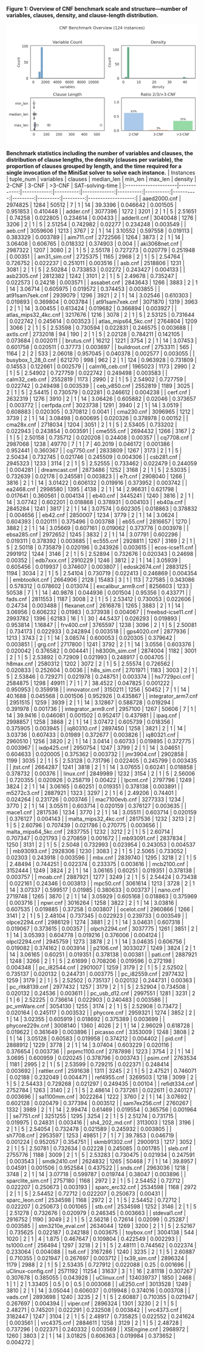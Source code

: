 **Figure 1: Overview of CNF benchmark scale and structure—number of variables, clauses, density, and clause-length distribution.**

![](./overview_all.png)

**Benchmark statistics including the number of variables and clauses, the distribution of clause lengths, the density (clauses per variable), the proportion of clauses grouped by length, and the time required for a single invocation of the MiniSat solver to solve each instance.**
| Instances            |   tuple_num |   variables |   clauses |   median_len |   min_len |   max_len |   density |    2-CNF |    3-CNF |   >3-CNF |   SAT-solving-time |
|:---------------------|------------:|------------:|----------:|-------------:|----------:|----------:|----------:|---------:|---------:|---------:|-------------------:|
| aaed2000.cnf         |     2974825 |        1284 |     50512 |            7 |         1 |        14 | 39.3396   | 0.046642 | 0.001505 | 0.951853 |           0.410448 |
| adder.cnf            |     3077396 |        1272 |      3201 |            2 |         1 |         5 |  2.51651  | 0.74258  | 0.022805 | 0.234614 |           0.00433  |
| adderII.cnf          |     3040048 |        1276 |      3206 |            2 |         1 |         5 |  2.51254  | 0.742982 | 0.02277  | 0.234248 |           0.003549 |
| aeb.cnf              |     3059606 |        1213 |      3767 |            2 |         1 |        14 |  3.10552  | 0.597558 | 0.019113 | 0.383329 |           0.003789 |
| aim711.cnf           |     2722566 |        1264 |      3873 |            2 |         1 |        14 |  3.06408  | 0.606765 | 0.018332 | 0.374903 |           0.004    |
| aki3068net.cnf       |     2987322 |        1207 |      3080 |            2 |         1 |         5 |  2.55178  | 0.727273 | 0.020779 | 0.251948 |           0.00351  |
| am31_sim.cnf         |     2725375 |        1165 |      2968 |            2 |         1 |         5 |  2.54764  | 0.726752 | 0.022237 | 0.251011 |           0.003516 |
| asb.cnf              |     2518806 |        1231 |      3081 |            2 |         1 |         5 |  2.50284  | 0.733853 | 0.02272  | 0.243427 |           0.004133 |
| asb2305.cnf          |     2812382 |        1242 |      3101 |            2 |         1 |         5 |  2.49678  | 0.735247 | 0.022573 | 0.24218  |           0.003571 |
| assabet.cnf          |     2843643 |        1266 |      3883 |            2 |         1 |        14 |  3.06714  | 0.605975 | 0.019572 | 0.374453 |           0.003855 |
| at91sam7sek.cnf      |     2939079 |        1296 |      3921 |            2 |         1 |        14 |  3.02546  | 0.610303 | 0.019893 | 0.369804 |           0.003784 |
| at91sam7xek.cnf      |     3071870 |        1319 |      3963 |            2 |         1 |        14 |  3.00455  | 0.613424 | 0.019682 | 0.366894 |           0.003927 |
| atlas_mips32_4kc.cnf |     3217676 |        1216 |      3078 |            2 |         1 |         5 |  2.53125  | 0.731644 | 0.022742 | 0.245614 |           0.003523 |
| atlas_mips64_5kc.cnf |     2764804 |        1209 |      3066 |            2 |         1 |         5 |  2.53598  | 0.730594 | 0.022831 | 0.246575 |           0.003688 |
| axtls.cnf            |     2732018 |          94 |       190 |            2 |         1 |         5 |  2.02128  | 0.784211 | 0.142105 | 0.073684 |           0.002011 |
| brutus.cnf           |       16212 |        1221 |      3754 |            2 |         1 |        14 |  3.07453  | 0.601758 | 0.020511 | 0.37773  |           0.003697 |
| buildroot.cnf        |     2753311 |         565 |      1164 |            2 |         2 |       533 |  2.06018  | 0.957045 | 0.040378 | 0.002577 |           0.003055 |
| busybox_1_28_0.cnf   |      621270 |         998 |       962 |            2 |         1 |       124 |  0.963928 | 0.731809 | 0.14553  | 0.122661 |           0.002579 |
| calm16_ceb.cnf       |     1965023 |        1173 |      2990 |            2 |         1 |         5 |  2.54902  | 0.727759 | 0.022742 | 0.249498 |           0.003583 |
| calm32_ceb.cnf       |     2552819 |        1173 |      2990 |            2 |         1 |         5 |  2.54902  | 0.727759 | 0.022742 | 0.249498 |           0.003539 |
| ceb_v850.cnf         |     2552819 |        1189 |      3025 |            2 |         1 |         5 |  2.54415  | 0.730579 | 0.02281  | 0.246612 |           0.004238 |
| cerf.cnf             |     2632319 |        1276 |      3910 |            2 |         1 |        14 |  3.06426  | 0.605882 | 0.02046  | 0.373657 |           0.003772 |
| cerfpda.cnf          |     3023738 |        1291 |      3940 |            2 |         1 |        14 |  3.0519   | 0.608883 | 0.020305 | 0.370812 |           0.0041   |
| cma230.cnf           |     3096965 |        1212 |      3739 |            2 |         1 |        14 |  3.08498  | 0.600695 | 0.020326 | 0.378978 |           0.00152  |
| cma28x.cnf           |     2718034 |        1204 |      3051 |            2 |         1 |         5 |  2.53405  | 0.733202 | 0.022943 | 0.243854 |           0.003591 |
| cme555.cnf           |     2694432 |        1266 |      3167 |            2 |         1 |         5 |  2.50158  | 0.735712 | 0.020208 | 0.24408  |           0.00357  |
| cq7708.cnf           |     2987068 |        1238 |     49770 |            7 |         1 |         7 | 40.2019   | 0.046172 | 0.001386 | 0.952441 |           0.360367 |
| cq7750.cnf           |     2833809 |        1267 |      3173 |            2 |         1 |         5 |  2.50434  | 0.732745 | 0.021746 | 0.245509 |           0.004306 |
| csb281.cnf           |     2945323 |        1233 |      3114 |            2 |         1 |         5 |  2.52555  | 0.733462 | 0.022479 | 0.244059 |           0.004281 |
| dreamcast.cnf        |     2873486 |        1252 |      3168 |            2 |         1 |         5 |  2.53035  | 0.732639 | 0.02178  | 0.245581 |           0.003823 |
| e7t.cnf              |     2908040 |        1266 |      3816 |            2 |         1 |        14 |  3.01422  | 0.606132 | 0.019916 | 0.373952 |           0.003742 |
| ea2468.cnf           |     2998580 |        1395 |      4138 |            2 |         1 |        14 |  2.96631  | 0.621798 | 0.017641 | 0.360561 |           0.004134 |
| eb40.cnf             |     3445241 |        1240 |      3816 |            2 |         1 |        14 |  3.07742  | 0.602201 | 0.018868 | 0.378931 |           0.004103 |
| eb40a.cnf            |     2845284 |        1241 |      3817 |            2 |         1 |        14 |  3.07574  | 0.602305 | 0.018863 | 0.378832 |           0.004656 |
| eb42.cnf             |     2850007 |        1234 |      3779 |            2 |         1 |        14 |  3.0624   | 0.604393 | 0.020111 | 0.375496 |           0.003788 |
| eb55.cnf             |     2816657 |        1270 |      3882 |            2 |         1 |        14 |  3.05669  | 0.607161 | 0.019062 | 0.373776 |           0.003978 |
| ebsa285.cnf          |     2972652 |        1245 |      3832 |            2 |         1 |        14 |  3.07791  | 0.602296 | 0.019311 | 0.378392 |           0.003685 |
| ec555.cnf            |     2928811 |        1267 |      3169 |            2 |         1 |         5 |  2.50118  | 0.735879 | 0.020196 | 0.243926 |           0.003615 |
| ecos-icse11.cnf      |     2991912 |        1244 |      3146 |            2 |         1 |         5 |  2.52894  | 0.732676 | 0.020343 | 0.24698  |           0.00352  |
| edb7xxx.cnf          |     2910229 |        1246 |      3812 |            2 |         1 |        14 |  3.05939  | 0.605456 | 0.019937 | 0.374607 |           0.003807 |
| edosk2674.cnf        |     2883125 |        1194 |      3034 |            2 |         1 |         5 |  2.54104  | 0.730719 | 0.022413 | 0.246869 |           0.004354 |
| embtoolkit.cnf       |     2664906 |        2128 |     15483 |            3 |         1 |       113 |  7.27585  | 0.343086 | 0.578312 | 0.078602 |           0.013074 |
| excalibur_arm9.cnf   |     8256603 |        1233 |     50538 |            7 |         1 |        14 | 40.9878   | 0.044936 | 0.001504 | 0.95356  |           0.433771 |
| fads.cnf             |     2811553 |        1187 |      3008 |            2 |         1 |         5 |  2.53412  | 0.730053 | 0.022606 | 0.24734  |           0.003488 |
| flexanet.cnf         |     2616878 |        1265 |      3883 |            2 |         1 |        14 |  3.06956  | 0.606232 | 0.01983  | 0.373938 |           0.004067 |
| freebsd-icse11.cnf   |     2993782 |        1396 |     62183 |           16 |         1 |        30 | 44.5437   | 0.026293 | 0.019893 | 0.953814 |           1.16847  |
| frv400.cnf           |     3765597 |        1238 |      3096 |            2 |         1 |         5 |  2.50081  | 0.734173 | 0.022933 | 0.242894 |           0.003518 |
| gps4020.cnf          |     2877936 |        1213 |      3743 |            2 |         1 |        14 |  3.08574  | 0.600053 | 0.020305 | 0.379642 |           0.003851 |
| grg.cnf              |     2717800 |        1241 |      3792 |            2 |         1 |        14 |  3.0556   | 0.603376 | 0.020042 | 0.376582 |           0.004441 |
| h8300h_sim.cnf       |     2874004 |        1182 |      3001 |            2 |         1 |         5 |  2.53892  | 0.72909  | 0.021993 | 0.248917 |           0.004705 |
| h8max.cnf            |     2580312 |        1202 |      3072 |            2 |         1 |         5 |  2.55574  | 0.726562 | 0.020833 | 0.252604 |           0.0036   |
| h8s_sim.cnf          |     2701971 |        1183 |      3003 |            2 |         1 |         5 |  2.53846  | 0.729271 | 0.021978 | 0.248751 |           0.003374 |
| hs7729pci.cnf        |     2584875 |        1298 |     49911 |            7 |         1 |         7 | 38.4522   | 0.047825 | 0.001222 | 0.950953 |           0.359918 |
| innovator.cnf        |     3150211 |        1256 |     50452 |            7 |         1 |        14 | 40.1688   | 0.045568 | 0.001506 | 0.952926 |           0.435867 |
| integrator_arm7.cnf  |     2951515 |        1259 |      3939 |            2 |         1 |        14 |  3.12867  | 0.588728 | 0.019294 | 0.391978 |           0.001736 |
| integrator_arm9.cnf  |     2957100 |        1267 |     50606 |            7 |         1 |        14 | 39.9416   | 0.046081 | 0.001502 | 0.952417 |           0.437981 |
| ipaq.cnf             |     2998857 |        1258 |      3868 |            2 |         1 |        14 |  3.07472  | 0.605739 | 0.018356 | 0.375905 |           0.003945 |
| iq80310.cnf          |     2897450 |        1258 |      3821 |            2 |         1 |        14 |  3.03736  | 0.607433 | 0.01989  | 0.372677 |           0.003826 |
| iq80321.cnf          |     2960510 |        1256 |      3820 |            2 |         1 |        14 |  3.0414   | 0.60733  | 0.019895 | 0.372775 |           0.003967 |
| ixdp425.cnf          |     2950754 |        1247 |      3799 |            2 |         1 |        14 |  3.04651  | 0.604633 | 0.020005 | 0.375362 |           0.003732 |
| jmr3904.cnf          |     2902858 |        1199 |      3035 |            2 |         1 |         5 |  2.53128  | 0.731796 | 0.022405 | 0.245799 |           0.003435 |
| jtst.cnf             |     2664287 |        1241 |      3818 |            2 |         1 |        14 |  3.07655  | 0.60241  | 0.018858 | 0.378732 |           0.00376  |
| linux.cnf            |     2849989 |        1232 |      3154 |            2 |         1 |         5 |  2.56006  | 0.720355 | 0.020926 | 0.258719 |           0.00422  |
| lpcmt.cnf            |     2797796 |        1249 |      3824 |            2 |         1 |        14 |  3.06165  | 0.60251  | 0.019351 | 0.378138 |           0.003891 |
| m5272c3.cnf          |     2887921 |        1323 |      3297 |            2 |         1 |         6 |  2.49206  | 0.74401  | 0.024264 | 0.231726 |           0.003746 |
| mac7100evb.cnf       |     3277333 |        1234 |      3770 |            2 |         1 |        14 |  3.05511  | 0.603714 | 0.020159 | 0.376127 |           0.003635 |
| mace1.cnf            |     2817536 |        1234 |      3770 |            2 |         1 |        14 |  3.05511  | 0.603714 | 0.020159 | 0.376127 |           0.004143 |
| malta_mips32_4kc.cnf |     2817536 |        1232 |      3213 |            2 |         1 |         5 |  2.60796  | 0.707439 | 0.021786 | 0.270775 |           0.003656 |
| malta_mips64_5kc.cnf |     2837755 |        1232 |      3212 |            2 |         1 |         5 |  2.60714  | 0.707347 | 0.021793 | 0.270859 |           0.001672 |
| mb93091.cnf          |     2837834 |        1250 |      3131 |            2 |         1 |         5 |  2.5048   | 0.732993 | 0.023954 | 0.243053 |           0.004537 |
| mb93093.cnf          |     2928306 |        1230 |      3083 |            2 |         1 |         5 |  2.5065   | 0.733052 | 0.02303  | 0.243918 |           0.003596 |
| mbx.cnf              |     2839740 |        1295 |      3218 |            2 |         1 |         5 |  2.48494  | 0.744251 | 0.022374 | 0.233375 |           0.003616 |
| mcb2100.cnf          |     3152444 |        1249 |      3824 |            2 |         1 |        14 |  3.06165  | 0.60251  | 0.019351 | 0.378138 |           0.003757 |
| moab.cnf             |     2887921 |        1277 |      3249 |            2 |         1 |         5 |  2.54424  | 0.73438  | 0.022161 | 0.24346  |           0.003813 |
| mpc50.cnf            |     3061614 |        1213 |      3728 |            2 |         1 |        14 |  3.07337  | 0.599517 | 0.01985  | 0.380633 |           0.003737 |
| nano.cnf             |     2719748 |        1265 |      3870 |            2 |         1 |        14 |  3.05929  | 0.605168 | 0.018863 | 0.375969 |           0.003716 |
| npwr.cnf             |     3016264 |        1258 |      3822 |            2 |         1 |        14 |  3.03816  | 0.607535 | 0.019885 | 0.37258  |           0.003807 |
| ocelot.cnf           |     2960866 |        1266 |      3141 |            2 |         1 |         5 |  2.48104  | 0.737345 | 0.022923 | 0.239733 |           0.003549 |
| olpce2294.cnf        |     2986129 |        1274 |      3881 |            2 |         1 |        14 |  3.04631  | 0.607318 | 0.019067 | 0.373615 |           0.00357  |
| olpch2294.cnf        |     3037775 |        1261 |      3851 |            2 |         1 |        14 |  3.05393  | 0.604778 | 0.019216 | 0.376006 |           0.004124 |
| olpcl2294.cnf        |     2945759 |        1273 |      3878 |            2 |         1 |        14 |  3.04635  | 0.606756 | 0.019082 | 0.374162 |           0.003914 |
| p2106.cnf            |     3033027 |        1249 |      3824 |            2 |         1 |        14 |  3.06165  | 0.60251  | 0.019351 | 0.378138 |           0.00381  |
| pati.cnf             |     2887921 |        1248 |      3266 |            2 |         1 |         5 |  2.61699  | 0.708206 | 0.019596 | 0.272198 |           0.004348 |
| pc_i82544.cnf        |     2901007 |        1259 |      3179 |            2 |         1 |         5 |  2.52502  | 0.735137 | 0.020132 | 0.244731 |           0.003775 |
| pc_i82559.cnf        |     2977432 |        1259 |      3179 |            2 |         1 |         5 |  2.52502  | 0.735137 | 0.020132 | 0.244731 |           0.00363  |
| pc_rltk8139.cnf      |     2977432 |        1257 |      3179 |            2 |         1 |         5 |  2.52904  | 0.734508 | 0.020132 | 0.24536  |           0.003611 |
| pc_usb_d12.cnf       |     2997551 |        1281 |      3231 |            2 |         1 |         6 |  2.52225  | 0.736614 | 0.022903 | 0.240483 |           0.003586 |
| pc_vmWare.cnf        |     3054130 |        1255 |      3174 |            2 |         1 |         5 |  2.52908  | 0.73472  | 0.020164 | 0.245117 |           0.003532 |
| phycore.cnf          |     2959321 |        1274 |      3852 |            2 |         1 |        14 |  3.02355  | 0.605919 | 0.018692 | 0.375389 |           0.003699 |
| phycore229x.cnf      |     3008140 |        1360 |      4026 |            2 |         1 |        14 |  2.96029  | 0.618728 | 0.019622 | 0.361649 |           0.003896 |
| picasso.cnf          |     3353009 |        1248 |      3808 |            2 |         1 |        14 |  3.05128  | 0.60583  | 0.019958 | 0.374212 |           0.004402 |
| pid.cnf              |     2888912 |        1229 |      3778 |            2 |         1 |        14 |  3.07404  | 0.603229 | 0.020116 | 0.376654 |           0.003736 |
| prpmc1100.cnf        |     2787898 |        1223 |      3754 |            2 |         1 |        14 |  3.0695   | 0.600959 | 0.020245 | 0.378796 |           0.003743 |
| psim.cnf             |     2763534 |        1181 |      2995 |            2 |         1 |         5 |  2.53599  | 0.729215 | 0.022371 | 0.248414 |           0.003692 |
| rattler.cnf          |     2591638 |        1311 |      3245 |            2 |         1 |         5 |  2.47521  | 0.746071 | 0.02188  | 0.232049 |           0.004471 |
| ref4955.cnf          |     3269503 |        1218 |      3099 |            2 |         1 |         5 |  2.54433  | 0.729268 | 0.021297 | 0.249435 |           0.00104  |
| refidt334.cnf        |     2752784 |        1263 |      3140 |            2 |         1 |         5 |  2.48614  | 0.737261 | 0.022611 | 0.240127 |           0.003696 |
| sa1100mm.cnf         |     3022264 |        1222 |      3760 |            2 |         1 |        14 |  3.07692  | 0.602128 | 0.020479 | 0.377394 |           0.003512 |
| sam7ex256.cnf        |     2760267 |        1332 |      3989 |            2 |         1 |        14 |  2.99474  | 0.61469  | 0.019554 | 0.365756 |           0.001964 |
| se7751.cnf           |     3251255 |        1295 |      3254 |            2 |         1 |         5 |  2.51274  | 0.731715 | 0.019975 | 0.24831  |           0.003416 |
| sh4_202_md.cnf       |     3113003 |        1258 |      3196 |            2 |         1 |         5 |  2.54054  | 0.732478 | 0.021589 | 0.245932 |           0.003805 |
| sh7708.cnf           |     2953597 |        1253 |     49851 |            7 |         1 |         7 | 39.7853   | 0.046719 | 0.001224 | 0.952057 |           0.354751 |
| skmb91302.cnf        |     2900913 |        1217 |      3052 |            2 |         1 |         5 |  2.50781  | 0.732634 | 0.02228  | 0.245085 |           0.001785 |
| sleb.cnf             |     2755776 |        1188 |      3009 |            2 |         1 |         5 |  2.53283  | 0.730475 | 0.021934 | 0.247591 |           0.003543 |
| smdk2410.cnf         |     2624832 |        1265 |     50468 |            7 |         1 |        14 | 39.8957   | 0.04591  | 0.001506 | 0.952584 |           0.437522 |
| snds.cnf             |     2963036 |        1218 |      3748 |            2 |         1 |        14 |  3.07718  | 0.599787 | 0.019744 | 0.38047  |           0.003896 |
| sparclite_sim.cnf    |     2757180 |        1168 |      2972 |            2 |         1 |         5 |  2.54452  | 0.72712  | 0.022207 | 0.250673 |           0.003193 |
| sparc_erc32.cnf      |     2534598 |        1168 |      2972 |            2 |         1 |         5 |  2.54452  | 0.72712  | 0.022207 | 0.250673 |           0.00431  |
| sparc_leon.cnf       |     2534598 |        1168 |      2972 |            2 |         1 |         5 |  2.54452  | 0.72712  | 0.022207 | 0.250673 |           0.001065 |
| stb.cnf              |     2534598 |        1252 |      3146 |            2 |         1 |         5 |  2.51278  | 0.732676 | 0.020979 | 0.246345 |           0.003663 |
| stdeval1.cnf         |     2916752 |        1190 |      3049 |            2 |         1 |         5 |  2.56218  | 0.72614  | 0.02099  | 0.25287  |           0.003585 |
| stm3210e_eval.cnf    |     2634044 |        1269 |      3200 |            2 |         1 |         5 |  2.52167  | 0.735625 | 0.022187 | 0.242188 |           0.003675 |
| toybox.cnf           |     3004138 |         544 |      1020 |            2 |         1 |         4 |  1.875    | 0.467647 | 0.109804 | 0.422549 |           0.002293 |
| ts1000.cnf           |      256494 |        1297 |      3218 |            2 |         1 |         5 |  2.48111  | 0.744562 | 0.022374 | 0.233064 |           0.004088 |
| ts6.cnf              |     3167286 |        1240 |      3235 |            2 |         1 |         5 |  2.60887  | 0.710355 | 0.021947 | 0.267697 |           0.003712 |
| tx39_sim.cnf         |     2896324 |        1179 |      2988 |            2 |         1 |         5 |  2.53435  | 0.727912 | 0.022088 | 0.25     |           0.001696 |
| uClinux-config.cnf   |     2571192 |       11254 |     31637 |            3 |         1 |        16 |  2.81118  | 0.307267 | 0.307678 | 0.385055 |           0.043928 |
| uClinux.cnf          |   134039737 |        1850 |      2468 |            1 |         1 |         2 |  1.33405  | 0.5      | 0        | 0.5      |           0.003068 |
| uE250.cnf            |     3013528 |        1249 |      3810 |            2 |         1 |        14 |  3.05044  | 0.606037 | 0.019948 | 0.374016 |           0.003708 |
| vads.cnf             |     2893698 |        1240 |      3235 |            2 |         1 |         5 |  2.60887  | 0.710355 | 0.021947 | 0.267697 |           0.004394 |
| viper.cnf            |     2896324 |        1301 |      3230 |            2 |         1 |         5 |  2.48271  | 0.745201 | 0.022291 | 0.232508 |           0.003842 |
| vrc4373.cnf          |     3182447 |        1247 |      3104 |            2 |         1 |         5 |  2.48917  | 0.735825 | 0.022552 | 0.241624 |           0.003561 |
| vrc4375.cnf          |     2884611 |        1258 |      3129 |            2 |         1 |         5 |  2.48728  | 0.737296 | 0.022371 | 0.240332 |           0.003569 |
| XSEngine.cnf         |     2968972 |        1260 |      3803 |            2 |         1 |        14 |  3.01825  | 0.606363 | 0.019984 | 0.373652 |           0.004272 |

